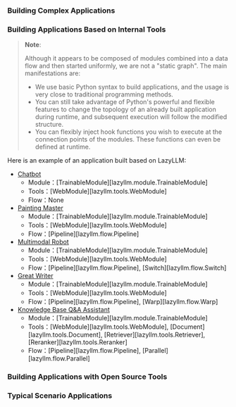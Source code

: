 ### Building Complex Applications

### Building Applications Based on Internal Tools

> **Note**:
>
> Although it appears to be composed of modules combined into a data flow and then started uniformly, we are not a "static graph". The main manifestations are:
>
> - We use basic Python syntax to build applications, and the usage is very close to traditional programming methods.
> - You can still take advantage of Python's powerful and flexible features to change the topology of an already built application during runtime, and subsequent execution will follow the modified structure.
> - You can flexibly inject hook functions you wish to execute at the connection points of the modules. These functions can even be defined at runtime.

Here is an example of an application built based on LazyLLM:

- [Chatbot](../Cookbook/robot.md)
    - Module：[TrainableModule][lazyllm.module.TrainableModule]
    - Tools：[WebModule][lazyllm.tools.WebModule]
    - Flow：None
- [Painting Master](../Cookbook/painting_master.md)
    - Module：[TrainableModule][lazyllm.module.TrainableModule]
    - Tools：[WebModule][lazyllm.tools.WebModule]
    - Flow：[Pipeline][lazyllm.flow.Pipeline]
- [Multimodal Robot](../Cookbook/multimodal_robot.md)
    - Module：[TrainableModule][lazyllm.module.TrainableModule]
    - Tools：[WebModule][lazyllm.tools.WebModule]
    - Flow：[Pipeline][lazyllm.flow.Pipeline], [Switch][lazyllm.flow.Switch]
- [Great Writer](../Cookbook/great_writer.md)
    - Module：[TrainableModule][lazyllm.module.TrainableModule]
    - Tools：[WebModule][lazyllm.tools.WebModule]
    - Flow：[Pipeline][lazyllm.flow.Pipeline], [Warp][lazyllm.flow.Warp]
- [Knowledge Base Q&A Assistant](../Cookbook/rag.md)
    - Module：[TrainableModule][lazyllm.module.TrainableModule]
    - Tools：[WebModule][lazyllm.tools.WebModule], [Document][lazyllm.tools.Document], [Retriever][lazyllm.tools.Retriever], [Reranker][lazyllm.tools.Reranker]
    - Flow：[Pipeline][lazyllm.flow.Pipeline], [Parallel][lazyllm.flow.Parallel]

### Building Applications with Open Source Tools

### Typical Scenario Applications

